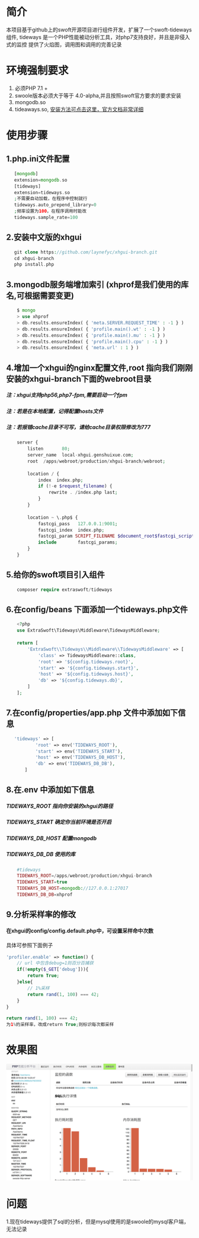 
# 简介
本项目基于github上的swoft开源项目进行组件开发，扩展了一个swoft-tideways组件,
tideways 是一个PHP性能被动分析工具，对php7支持良好，并且是非侵入式的监控
提供了火焰图，调用图和调用的完善记录

# 环境强制要求

1. 必须PHP 7.1 +
2. swoole版本必须大于等于 4.0-alpha,并且按照swoft官方要求的要求安装
3. mongodb.so
4. tideaways.so, [安装方法可点击这里，官方文档非常详细](https://tideways.io/profiler/docs/setup/installation)

# 使用步骤

## 1.php.ini文件配置
```php
   [mongodb]
   extension=mongodb.so
   [tideways]
   extension=tideways.so
   ;不需要自动加载，在程序中控制就行
   tideways.auto_prepend_library=0
   ;频率设置为100，在程序调用时能改
   tideways.sample_rate=100
```


## 2.安装中文版的xhgui
```php
   git clone https://github.com/laynefyc/xhgui-branch.git
   cd xhgui-branch
   php install.php
```

## 3.mongodb服务端增加索引 (xhprof是我们使用的库名,可根据需要变更)
```php
    $ mongo
    > use xhprof
    > db.results.ensureIndex( { 'meta.SERVER.REQUEST_TIME' : -1 } )
    > db.results.ensureIndex( { 'profile.main().wt' : -1 } )
    > db.results.ensureIndex( { 'profile.main().mu' : -1 } )
    > db.results.ensureIndex( { 'profile.main().cpu' : -1 } )
    > db.results.ensureIndex( { 'meta.url' : 1 } )
```

## 4.增加一个xhgui的nginx配置文件,root 指向我们刚刚安装的xhgui-branch下面的webroot目录
#####  注：xhgui支持php56,php7-fpm,需要启动一个fpm
#####  注：若是在本地配置，记得配置hosts文件
#####  注：若报错cache目录不可写，请给cache目录权限修改为777
```php
    server {
        listen       80;
        server_name  local-xhgui.genshuixue.com;
        root  /apps/webroot/production/xhgui-branch/webroot;
    
        location / {
            index  index.php;
            if (!-e $request_filename) {
                rewrite . /index.php last;
            }
        }
    
        location ~ \.php$ {
            fastcgi_pass   127.0.0.1:9001;
            fastcgi_index  index.php;
            fastcgi_param SCRIPT_FILENAME $document_root$fastcgi_script_name;
            include        fastcgi_params;
        }
    }

```
## 5.给你的swoft项目引入组件
```php
    composer require extraswoft/tideways
```

## 6.在config/beans 下面添加一个tideways.php文件
```php
    <?php
    use ExtraSwoft\Tideways\Middleware\TidewaysMiddleware;
    
    return [
        'ExtraSwoft\\Tideways\\Middleware\\TidewaysMiddleware' => [
            'class' => TidewaysMiddleware::class,
            'root' => '${config.tideways.root}',
            'start' => '${config.tideways.start}',
            'host' => '${config.tideways.host}',
            'db' => '${config.tideways.db}',
        ]
    ];
```

## 7.在config/properties/app.php 文件中添加如下信息
```php
   'tideways' => [
           'root' => env('TIDEWAYS_ROOT'),
           'start' => env('TIDEWAYS_START'),
           'host' => env('TIDEWAYS_DB_HOST'),
           'db' => env('TIDEWAYS_DB_DB'),
       ] 
```

## 8.在.env 中添加如下信息
##### TIDEWAYS_ROOT 指向你安装的xhgui的路径
##### TIDEWAYS_START 确定你当前环境是否开启
##### TIDEWAYS_DB_HOST 配置mongodb
##### TIDEWAYS_DB_DB 使用的库

```php
    #tideways
    TIDEWAYS_ROOT=/apps/webroot/production/xhgui-branch
    TIDEWAYS_START=true
    TIDEWAYS_DB_HOST=mongodb://127.0.0.1:27017
    TIDEWAYS_DB_DB=xhprof
```

## 9.分析采样率的修改

#### 在xhgui的config/config.default.php中，可设置采样命中次数
具体可参照下面例子

```php
'profiler.enable' => function() {
    // url 中包含debug=1则百分百捕获
    if(!empty($_GET['debug'])){
        return True;
    }else{
        // 1%采样
        return rand(1, 100) === 42;
    }
}
```
```php
return rand(1, 100) === 42; 
为1%的采样率，改成return True;则标识每次都采样
```


# 效果图
![image](https://github.com/masixun71/swoft-tideways/blob/master/resource/tideways.png?raw=true)


# 问题
1.现在tideways提供了sql的分析，但是mysql使用的是swoole的mysql客户端，无法记录


